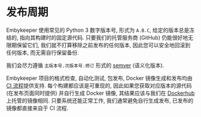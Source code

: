 # 发布周期

Embykeeper 使用常见的 Python 3 数字版本号, 形式为 `A.B.C`, 给定的版本总是冻结的, 指向其构建时的固定源代码. 只要我们的托管服务商 (GitHub) 仍能很好地无限期保留它们, 我们就不打算移除之前发布的任何版本, 因此您可以安全地回滚到任何版本, 而无需自行保留备份.

我们会尽力遵循 `主版本号.次版本号.修订` 形式的 [semver](https://semver.org/lang/zh-CN/) (语义化版本).

Embykeeper 项目的格式检查, 自动化测试, 包发布, Docker 镜像生成和发布均由 [CI 流程](https://github.com/emby-keeper/embykeeper/actions)​提供支持. 每个构建都应该是可重现的, 因此如果您获取对应版本的源代码 (在发布页面同时提供) 并自行生成 Docker 镜像, 其结果应该与我们在 [Dockerhub](https://hub.docker.com/r/embykeeper/embykeeper) 上托管的镜像相同. 只要系统还能正常工作, 我们通常避免自行生成发布, 已发布的镜像都直接来自于 CI 流程.
